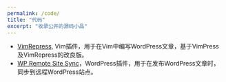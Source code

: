 ```yaml
---
permalink: /code/
title: "代码"
excerpt: "收录公开的源码小品"
---
```


* [VimRepress](https://github.com/morningspace/VimRepress), Vim插件，用于在Vim中编写WordPress文章，基于VimPress及VimRepress的改良版。
* [WP Remote Site Sync](https://github.com/morningspace/wp-remote-site-sync)，WordPress插件，用于在发布WordPress文章时，同步到远程WordPress站点。